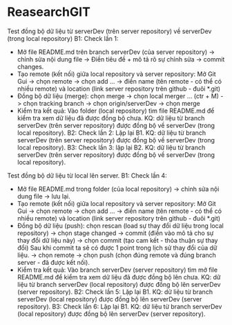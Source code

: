 # ReasearchGIT

Test đồng bộ dữ liệu từ serverDev (trên server repository) về serverDev (trong local repository)
B1: Check lần 1:
   - Mở file README.md trên branch serverDev (của server repository) -> chỉnh sửa nội dung file -> Điền tiêu đề + mô tả rõ sự chỉnh sửa -> commit changes.
   - Tạo remote (kết nối) giữa local repository và server repository: Mở Git Gui -> chọn remote -> chọn add ... -> điền name (tên remote - có thể có nhiều remote)
     và location (link server repository trên github - đuôi *.git)
   - Đồng bộ dữ liệu (merge): chọn merge -> chọn local merger ... (ctr + M) -> chọn tracking branch -> chọn origin/serverDev -> chọn merge
   - Kiểm tra kết quả: Vào folder (local repository) tìm file README.md để kiểm tra xem dữ liệu đã được đồng bộ chưa.
     KQ: dữ liệu từ branch serverDev (trên server repository) được đồng bộ về serverDev (trong local repository).
B2: Check lần 2: Lặp lại B1.
    KQ: dữ liệu từ branch serverDev (trên server repository) được đồng bộ về serverDev (trong local repository).
B3: Check lần 3: lặp lại B2.
    KQ: dữ liệu từ branch serverDev (trên server repository) được đồng bộ về serverDev (trong local repository).


Test đồng bộ dữ liệu từ local lên server.
B1: Check lần 4:
   - Mở file README.md trong folder (của local repository) -> chỉnh sửa nội dung file -> lưu lại.
   - Tạo remote (kết nối) giữa local repository và server repository: Mở Git Gui -> chọn remote -> chọn add ... -> điền name (tên remote - có thể có nhiều remote)
     và location (link server repository trên github - đuôi *.git)
   - Đồng bộ dữ liệu (push): chọn rescan (load sự thay đổi dữ liệu trong local repository) -> chọn stage changed
     -> commit (điền vào mô tả cho sự thay đổi dữ liệu này) -> chọn commit (tạo cam kết - thỏa thuận sự thay đổi)
     Sau khi commit ta sẽ có được 1 point trong lịch sử thay đổi của dữ liệu.
     -> chọn remote -> chọn push (chọn đúng remote và đúng branch server - đã được kết nối).
   - Kiểm tra kết quả: Vào branch serverDev (server repository) tìm mở file README.md để kiểm tra xem dữ liệu đã được đồng bộ lên chưa.
     KQ: dữ liệu từ branch serverDev (local repository) được đồng bộ lên serverDev (server repository).
B2: Check lần 5: Lặp lại B1.
    KQ: dữ liệu từ branch serverDev (local repository) được đồng bộ lên serverDev (server repository).
B3: Check lần 6: Lặp lại B1.
    KQ: dữ liệu từ branch serverDev (local repository) được đồng bộ lên serverDev (server repository).
